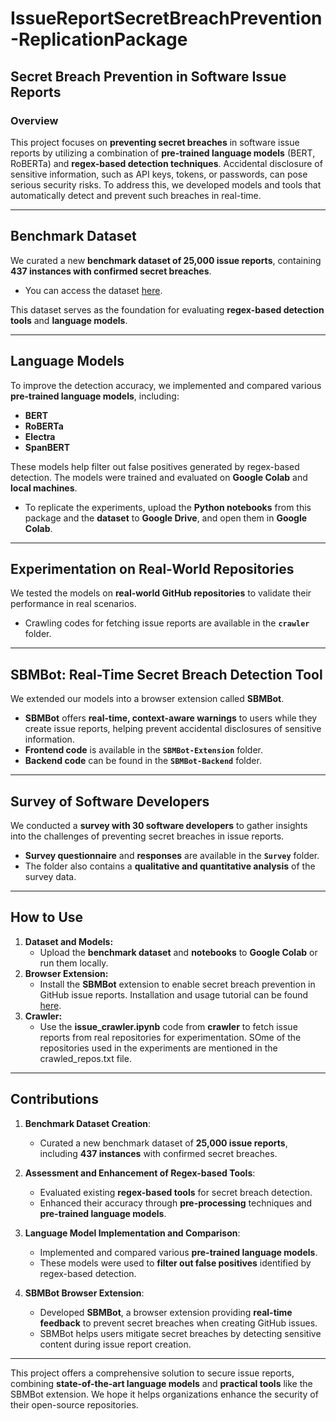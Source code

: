 # **IssueReportSecretBreachPrevention-ReplicationPackage**  
## **Secret Breach Prevention in Software Issue Reports**

### Overview  
This project focuses on **preventing secret breaches** in software issue reports by utilizing a combination of **pre-trained language models** (BERT, RoBERTa) and **regex-based detection techniques**. Accidental disclosure of sensitive information, such as API keys, tokens, or passwords, can pose serious security risks. To address this, we developed models and tools that automatically detect and prevent such breaches in real-time.

---

## **Benchmark Dataset**  
We curated a new **benchmark dataset of 25,000 issue reports**, containing **437 instances with confirmed secret breaches**.  
- You can access the dataset [here](https://drive.google.com/drive/u/0/folders/1QQ9XltpERkJre-vYXWhSQUYDPg17cvXB).  

This dataset serves as the foundation for evaluating **regex-based detection tools** and **language models**.

---

## **Language Models**  
To improve the detection accuracy, we implemented and compared various **pre-trained language models**, including:  
- **BERT**  
- **RoBERTa**  
- **Electra**  
- **SpanBERT**  

These models help filter out false positives generated by regex-based detection. The models were trained and evaluated on **Google Colab** and **local machines**.  
- To replicate the experiments, upload the **Python notebooks** from this package and the **dataset** to **Google Drive**, and open them in **Google Colab**.

---

## **Experimentation on Real-World Repositories**  
We tested the models on **real-world GitHub repositories** to validate their performance in real scenarios.  
- Crawling codes for fetching issue reports are available in the **`crawler`** folder.

---

## **SBMBot: Real-Time Secret Breach Detection Tool**  
We extended our models into a browser extension called **SBMBot**.  
- **SBMBot** offers **real-time, context-aware warnings** to users while they create issue reports, helping prevent accidental disclosures of sensitive information.  
- **Frontend code** is available in the **`SBMBot-Extension`** folder.  
- **Backend code** can be found in the **`SBMBot-Backend`** folder.

---

## **Survey of Software Developers**  
We conducted a **survey with 30 software developers** to gather insights into the challenges of preventing secret breaches in issue reports.  
- **Survey questionnaire** and **responses** are available in the **`Survey`** folder.  
- The folder also contains a **qualitative and quantitative analysis** of the survey data.

---

## **How to Use**  
1. **Dataset and Models:**  
   - Upload the **benchmark dataset** and **notebooks** to **Google Colab** or run them locally.  
2. **Browser Extension:**  
   - Install the **SBMBot** extension to enable secret breach prevention in GitHub issue reports. Installation and usage tutorial can be found [here](https://youtu.be/rvaP-ddnfv8). 
3. **Crawler:**  
   - Use the **issue_crawler.ipynb** code from **crawler**  to fetch issue reports from real repositories for experimentation. SOme of the repositories used in the experiments are mentioned in the crawled_repos.txt file.

---

## **Contributions**  
1. **Benchmark Dataset Creation**:  
   - Curated a new benchmark dataset of **25,000 issue reports**, including **437 instances** with confirmed secret breaches.

2. **Assessment and Enhancement of Regex-based Tools**:  
   - Evaluated existing **regex-based tools** for secret breach detection.  
   - Enhanced their accuracy through **pre-processing** techniques and **pre-trained language models**.

3. **Language Model Implementation and Comparison**:  
   - Implemented and compared various **pre-trained language models**.  
   - These models were used to **filter out false positives** identified by regex-based detection.

4. **SBMBot Browser Extension**:  
   - Developed **SBMBot**, a browser extension providing **real-time feedback** to prevent secret breaches when creating GitHub issues.  
   - SBMBot helps users mitigate secret breaches by detecting sensitive content during issue report creation.
 

---

This project offers a comprehensive solution to secure issue reports, combining **state-of-the-art language models** and **practical tools** like the SBMBot extension. We hope it helps organizations enhance the security of their open-source repositories.  
